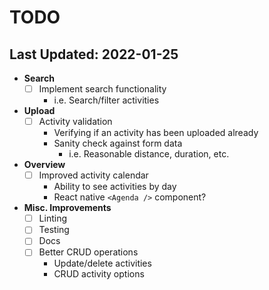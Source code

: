 # TODO

Last Updated: 2022-01-25
---

- **Search**
  - [ ] Implement search functionality
    - i.e. Search/filter activities
- **Upload**
  - [ ] Activity validation
    - Verifying if an activity has been uploaded already
    - Sanity check against form data
      - i.e. Reasonable distance, duration, etc.
- **Overview**
  - [ ] Improved activity calendar
    - Ability to see activities by day
    - React native `<Agenda />` component?
- **Misc. Improvements**
  - [ ] Linting
  - [ ] Testing
  - [ ] Docs
  - [ ] Better CRUD operations
    - Update/delete activities
    - CRUD activity options
  


